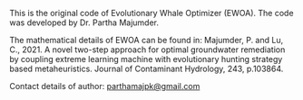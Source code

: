 This is the original code of Evolutionary Whale Optimizer (EWOA). The code was developed by Dr. Partha Majumder.

The mathematical details of EWOA can be found in: Majumder, P. and Lu, C., 2021. A novel two-step approach for optimal groundwater remediation by coupling extreme learning machine with evolutionary hunting strategy based metaheuristics. Journal of Contaminant Hydrology, 243, p.103864.

Contact details of author: parthamajpk@gmail.com